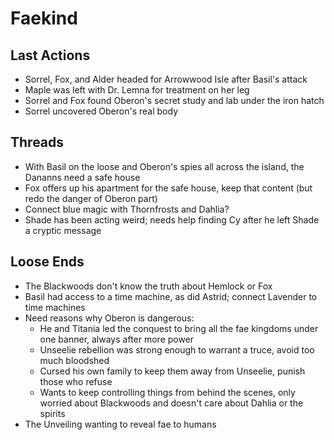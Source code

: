 # Faekind

## Last Actions
- Sorrel, Fox, and Alder headed for Arrowwood Isle after Basil's attack
- Maple was left with Dr. Lemna for treatment on her leg
- Sorrel and Fox found Oberon's secret study and lab under the iron hatch
- Sorrel uncovered Oberon's real body

## Threads
- With Basil on the loose and Oberon's spies all across the island, the Dananns need a safe house
- Fox offers up his apartment for the safe house, keep that content (but redo the danger of Oberon part)
- Connect blue magic with Thornfrosts and Dahlia?
- Shade has been acting weird; needs help finding Cy after he left Shade a cryptic message

## Loose Ends
- The Blackwoods don't know the truth about Hemlock or Fox
- Basil had access to a time machine, as did Astrid; connect Lavender to time machines
- Need reasons why Oberon is dangerous:
  - He and Titania led the conquest to bring all the fae kingdoms under one banner, always after more power
  - Unseelie rebellion was strong enough to warrant a truce, avoid too much bloodshed 
  - Cursed his own family to keep them away from Unseelie, punish those who refuse
  - Wants to keep controlling things from behind the scenes, only worried about Blackwoods and doesn't care about Dahlia or the spirits
- The Unveiling wanting to reveal fae to humans

